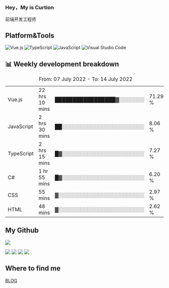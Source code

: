 ### Hey，My is Curtion
前端开发工程师
## Platform&Tools

![Vue.js](https://img.shields.io/badge/-Vue.js-4FC08D?style=flat-square&logo=Vue.js&logoColor=white)
![TypeScript](https://img.shields.io/badge/-TypeScript-007ACC?style=flat-square&logo=typescript&logoColor=white)
![JavaScript](https://img.shields.io/badge/-JavaScript-F7DF1E?style=flat-square&logo=javascript&logoColor=black)
![Visual Studio Code](https://img.shields.io/badge/-VSCode-007ACC?style=flat-square&logo=Visual-Studio-Code&logoColor=white)

## 📊 Weekly development breakdown

<!--START_SECTION:waka-->

<table><caption>From: 07 July 2022 - To: 14 July 2022</caption><tr><td>Vue.js</td><td>22 hrs 10 mins</td><td>█████████████████▓░░░░░░░</td><td>71.29 %</td></tr><tr><td>JavaScript</td><td>2 hrs 30 mins</td><td>██░░░░░░░░░░░░░░░░░░░░░░░</td><td>8.06 %</td></tr><tr><td>TypeScript</td><td>2 hrs 15 mins</td><td>█▓░░░░░░░░░░░░░░░░░░░░░░░</td><td>7.27 %</td></tr><tr><td>C#</td><td>1 hr 55 mins</td><td>█▓░░░░░░░░░░░░░░░░░░░░░░░</td><td>6.20 %</td></tr><tr><td>CSS</td><td>55 mins</td><td>▓░░░░░░░░░░░░░░░░░░░░░░░░</td><td>2.97 %</td></tr><tr><td>HTML</td><td>48 mins</td><td>▓░░░░░░░░░░░░░░░░░░░░░░░░</td><td>2.62 %</td></tr></table>

<!--END_SECTION:waka-->

## My Github

![](http://github-profile-summary-cards.vercel.app/api/cards/profile-details?username=curtion&theme=nord_bright)

![](http://github-profile-summary-cards.vercel.app/api/cards/stats?username=curtion&theme=nord_bright)
![](http://github-profile-summary-cards.vercel.app/api/cards/productive-time?username=curtion&theme=nord_bright&utcOffset=8)
![](http://github-profile-summary-cards.vercel.app/api/cards/repos-per-language?username=curtion&theme=nord_bright)
![](http://github-profile-summary-cards.vercel.app/api/cards/most-commit-language?username=curtion&theme=nord_bright)

## Where to find me

[BLOG](https://blog.3gxk.net)
